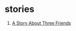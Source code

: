 # stories
1. [A Story About Three Friends](https://sakibmouin.github.io/stories/three-friends.html)
